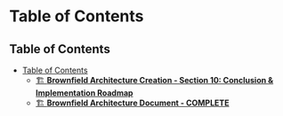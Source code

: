 # Table of Contents

## Table of Contents

- [Table of Contents](#table-of-contents)
  - [🏗️ **Brownfield Architecture Creation - Section 10: Conclusion & Implementation Roadmap**](./brownfield-architecture-creation-section-10-conclusion-implementation-roadmap.md)
  - [🏗️ **Brownfield Architecture Document - COMPLETE**](./brownfield-architecture-document-complete.md)

